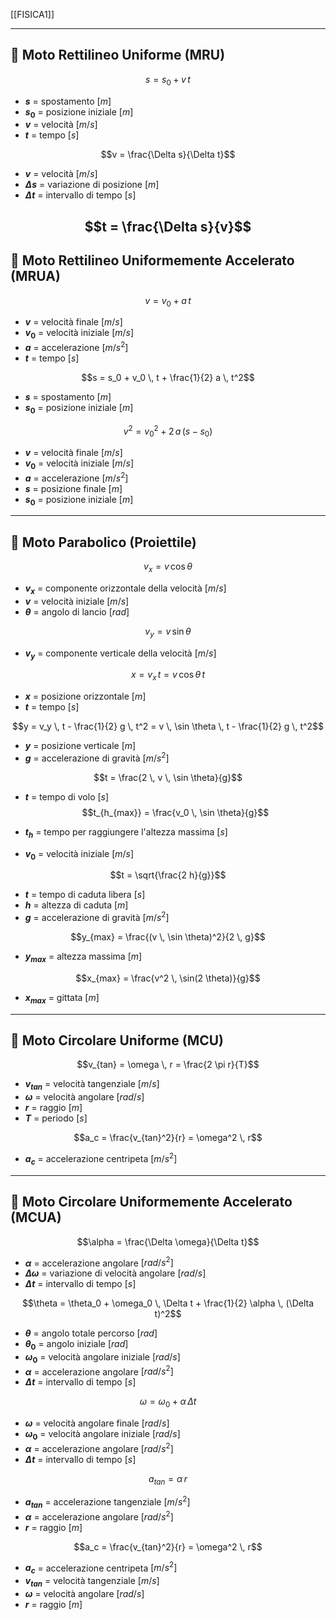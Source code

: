 [[FISICA1]]

---
## 🔹 Moto Rettilineo Uniforme (MRU)
$$s = s_0 + v \, t$$

- **$s$** = spostamento $[m]$  
- **$s_0$** = posizione iniziale $[m]$  
- **$v$** = velocità $[m/s]$  
- **$t$** = tempo $[s]$  

$$v = \frac{\Delta s}{\Delta t}$$

- **$v$** = velocità $[m/s]$  
- **$\Delta s$** = variazione di posizione $[m]$  
- **$\Delta t$** = intervallo di tempo $[s]$  

$$t = \frac{\Delta s}{v}$$
---

## 🔹 Moto Rettilineo Uniformemente Accelerato (MRUA)
$$v = v_0 + a \, t$$

- **$v$** = velocità finale $[m/s]$  
- **$v_0$** = velocità iniziale $[m/s]$  
- **$a$** = accelerazione $[m/s^2]$  
- **$t$** = tempo $[s]$  

$$s = s_0 + v_0 \, t + \frac{1}{2} a \, t^2$$

- **$s$** = spostamento $[m]$  
- **$s_0$** = posizione iniziale $[m]$  

$$v^2 = v_0^2 + 2 \, a \, (s - s_0)$$

- **$v$** = velocità finale $[m/s]$  
- **$v_0$** = velocità iniziale $[m/s]$  
- **$a$** = accelerazione $[m/s^2]$  
- **$s$** = posizione finale $[m]$  
- **$s_0$** = posizione iniziale $[m]$  

---

## 🔹 Moto Parabolico (Proiettile)
$$v_x = v \, \cos \theta$$

- **$v_x$** = componente orizzontale della velocità $[m/s]$  
- **$v$** = velocità iniziale $[m/s]$  
- **$\theta$** = angolo di lancio $[rad]$  

$$v_y = v \, \sin \theta$$

- **$v_y$** = componente verticale della velocità $[m/s]$  

$$x = v_x \, t = v \, \cos \theta \, t$$

- **$x$** = posizione orizzontale $[m]$  
- **$t$** = tempo $[s]$  

$$y = v_y \, t - \frac{1}{2} g \, t^2 = v \, \sin \theta \, t - \frac{1}{2} g \, t^2$$

- **$y$** = posizione verticale $[m]$  
- **$g$** = accelerazione di gravità $[m/s^2]$  

$$t = \frac{2 \, v \, \sin \theta}{g}$$

- **$t$** = tempo di volo $[s]$  
$$t_{h_{max}} = \frac{v_0 \, \sin \theta}{g}$$

- **$t_h$** = tempo per raggiungere l'altezza massima $[s]$  
- **$v_0$** = velocità iniziale $[m/s]$  

$$t = \sqrt{\frac{2 h}{g}}$$

- **$t$** = tempo di caduta libera $[s]$  
- **$h$** = altezza di caduta $[m]$  
- **$g$** = accelerazione di gravità $[m/s^2]$  



$$y_{max} = \frac{(v \, \sin \theta)^2}{2 \, g}$$

- **$y_{max}$** = altezza massima $[m]$  

$$x_{max} = \frac{v^2 \, \sin(2 \theta)}{g}$$

- **$x_{max}$** = gittata $[m]$  

---

## 🔹 Moto Circolare Uniforme (MCU)

$$v_{tan} = \omega \, r = \frac{2 \pi r}{T}$$

- **$v_{tan}$** = velocità tangenziale $[m/s]$  
- **$\omega$** = velocità angolare $[rad/s]$  
- **$r$** = raggio $[m]$  
- **$T$** = periodo $[s]$  

$$a_c = \frac{v_{tan}^2}{r} = \omega^2 \, r$$

- **$a_c$** = accelerazione centripeta $[m/s^2]$  

---

## 🔹 Moto Circolare Uniformemente Accelerato (MCUA)

$$\alpha = \frac{\Delta \omega}{\Delta t}$$

- **$\alpha$** = accelerazione angolare $[rad/s^2]$  
- **$\Delta \omega$** = variazione di velocità angolare $[rad/s]$  
- **$\Delta t$** = intervallo di tempo $[s]$  

$$\theta = \theta_0 + \omega_0 \, \Delta t + \frac{1}{2} \alpha \, (\Delta t)^2$$

- **$\theta$** = angolo totale percorso $[rad]$  
- **$\theta_0$** = angolo iniziale $[rad]$  
- **$\omega_0$** = velocità angolare iniziale $[rad/s]$  
- **$\alpha$** = accelerazione angolare $[rad/s^2]$  
- **$\Delta t$** = intervallo di tempo $[s]$  

$$\omega = \omega_0 + \alpha \, \Delta t$$

- **$\omega$** = velocità angolare finale $[rad/s]$  
- **$\omega_0$** = velocità angolare iniziale $[rad/s]$  
- **$\alpha$** = accelerazione angolare $[rad/s^2]$  
- **$\Delta t$** = intervallo di tempo $[s]$  

$$a_{tan} = \alpha \, r$$

- **$a_{tan}$** = accelerazione tangenziale $[m/s^2]$  
- **$\alpha$** = accelerazione angolare $[rad/s^2]$  
- **$r$** = raggio $[m]$  

$$a_c = \frac{v_{tan}^2}{r} = \omega^2 \, r$$

- **$a_c$** = accelerazione centripeta $[m/s^2]$  
- **$v_{tan}$** = velocità tangenziale $[m/s]$  
- **$\omega$** = velocità angolare $[rad/s]$  
- **$r$** = raggio $[m]$  
